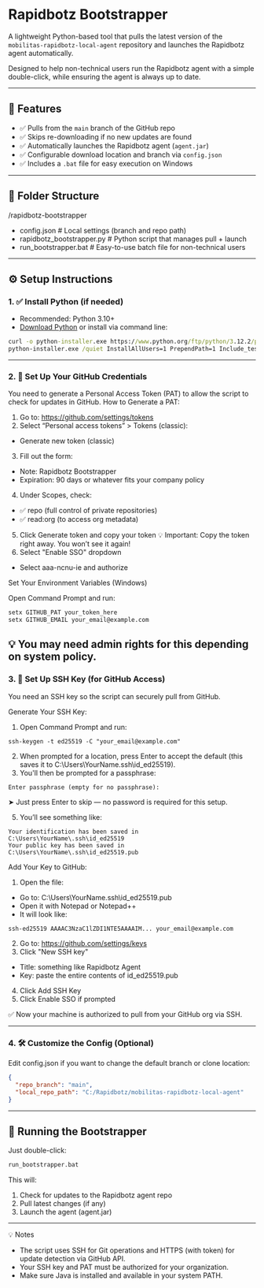 # Rapidbotz Bootstrapper

A lightweight Python-based tool that pulls the latest version of the `mobilitas-rapidbotz-local-agent` repository and launches the Rapidbotz agent automatically.

Designed to help non-technical users run the Rapidbotz agent with a simple double-click, while ensuring the agent is always up to date.

---

## 🔧 Features

- ✅ Pulls from the `main` branch of the GitHub repo
- ✅ Skips re-downloading if no new updates are found
- ✅ Automatically launches the Rapidbotz agent (`agent.jar`)
- ✅ Configurable download location and branch via `config.json`
- ✅ Includes a `.bat` file for easy execution on Windows

---

## 📁 Folder Structure
/rapidbotz-bootstrapper 
- config.json # Local settings (branch and repo path) 
- rapidbotz_bootstrapper.py # Python script that manages pull + launch 
- run_bootstrapper.bat # Easy-to-use batch file for non-technical users


---

## ⚙️ Setup Instructions

### 1. ✅ Install Python (if needed)

- Recommended: Python 3.10+
- [Download Python](https://www.python.org/downloads/) or install via command line:

```cmd
curl -o python-installer.exe https://www.python.org/ftp/python/3.12.2/python-3.12.2-amd64.exe
python-installer.exe /quiet InstallAllUsers=1 PrependPath=1 Include_test=0
```

---

### 2. 🔐 Set Up Your GitHub Credentials

You need to generate a Personal Access Token (PAT) to allow the script to check for updates in GitHub.
How to Generate a PAT:

1. Go to: https://github.com/settings/tokens
2. Select “Personal access tokens” > Tokens (classic):
  - Generate new token (classic)

3. Fill out the form:
  - Note: Rapidbotz Bootstrapper
  - Expiration: 90 days or whatever fits your company policy

4. Under Scopes, check:
  - ✅ repo (full control of private repositories)
  - ✅ read:org (to access org metadata)
5. Click Generate token and copy your token
💡 Important: Copy the token right away. You won’t see it again!
6. Select "Enable SSO" dropdown
  - Select aaa-ncnu-ie and authorize

Set Your Environment Variables (Windows)

Open Command Prompt and run:
```cmd
setx GITHUB_PAT your_token_here
setx GITHUB_EMAIL your_email@example.com
```
💡 You may need admin rights for this depending on system policy.
---
### 3. 🔑 Set Up SSH Key (for GitHub Access)
You need an SSH key so the script can securely pull from GitHub.

Generate Your SSH Key:
1. Open Command Prompt and run:
```
ssh-keygen -t ed25519 -C "your_email@example.com"
```
2. When prompted for a location, press Enter to accept the default (this saves it to C:\Users\YourName\.ssh\id_ed25519).
3. You'll then be prompted for a passphrase:
```
Enter passphrase (empty for no passphrase):
```
➤ Just press Enter to skip — no password is required for this setup.

5. You’ll see something like:
```
Your identification has been saved in C:\Users\YourName\.ssh\id_ed25519
Your public key has been saved in C:\Users\YourName\.ssh\id_ed25519.pub
```

Add Your Key to GitHub:

1. Open the file:
- Go to: C:\Users\YourName\.ssh\id_ed25519.pub
- Open it with Notepad or Notepad++
- It will look like:
```
ssh-ed25519 AAAAC3NzaC1lZDI1NTE5AAAAIM... your_email@example.com
```
2. Go to: https://github.com/settings/keys
3. Click "New SSH key"
- Title: something like Rapidbotz Agent
- Key: paste the entire contents of id_ed25519.pub
4. Click Add SSH Key
5. Click Enable SSO if prompted

✅ Now your machine is authorized to pull from your GitHub org via SSH.

---
### 4. 🛠️ Customize the Config (Optional)

Edit config.json if you want to change the default branch or clone location:
```json
{
  "repo_branch": "main",
  "local_repo_path": "C:/Rapidbotz/mobilitas-rapidbotz-local-agent"
}
```

---
## 🚀 Running the Bootstrapper

Just double-click:
```cmd
run_bootstrapper.bat
```
This will:

1. Check for updates to the Rapidbotz agent repo
2. Pull latest changes (if any)
3. Launch the agent (agent.jar)
   
---

💡 Notes

- The script uses SSH for Git operations and HTTPS (with token) for update detection via GitHub API.
- Your SSH key and PAT must be authorized for your organization.
- Make sure Java is installed and available in your system PATH.
